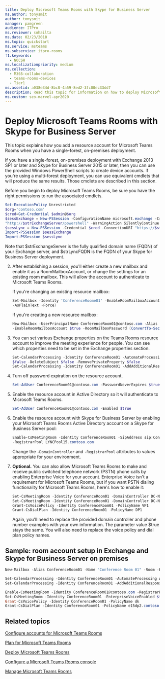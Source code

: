 ```yaml
---
title: Deploy Microsoft Teams Rooms with Skype for Business Server
ms.author: tonysmit
author: tonysmit
manager: pamgreen
audience: ITPro
ms.reviewer: sohailta
ms.date: 02/23/2018
ms.topic: quickstart
ms.service: msteams
ms.subservice: itpro-rooms
f1.keywords: 
  - NOCSH
ms.localizationpriority: medium
ms.collection: 
  - M365-collaboration
  - teams-rooms-devices
  - Tier1
ms.assetid: a038e34d-8bc8-4a59-8ed2-3fc00ec33dd7
description: Read this topic for information on how to deploy Microsoft Teams Rooms with Skype for Business Server.
ms.custom: seo-marvel-apr2020
---
```


# Deploy Microsoft Teams Rooms with Skype for Business Server
  
This topic explains how you add a resource account for Microsoft Teams Rooms when you have a single-forest, on-premises deployment.
  
If you have a single-forest, on-premises deployment with Exchange 2013 SP1 or later and Skype for Business Server 2015 or later, then you can use the provided Windows PowerShell scripts to create device accounts. If you're using a multi-forest deployment, you can use equivalent cmdlets that will produce the same results. Those cmdlets are described in this section.
  
Before you begin to deploy Microsoft Teams Rooms, be sure you have the right permissions to run the associated cmdlets.
  

   ``` Powershell
   Set-ExecutionPolicy Unrestricted
   $org='contoso.com'
   $cred=Get-Credential $admin@$org
   $sessExchange = New-PSSession -ConfigurationName microsoft.exchange -Credential $cred -AllowRedirection -Authentication Kerberos -ConnectionUri
   "http://$strExchangeServer/powershell" -WarningAction SilentlyContinue
   $sessLync = New-PSSession -Credential $cred -ConnectionURI "https://$strLyncFQDN/OcsPowershell" -AllowRedirection -WarningAction SilentlyContinue
   Import-PSSession $sessExchange
   Import-PSSession $sessLync
   ```

   Note that $strExchangeServer is the fully qualified domain name (FQDN) of your Exchange server, and $strLyncFQDN is the FQDN of your Skype for Business Server deployment.

2. After establishing a session, you'll either create a new mailbox and enable it as a RoomMailboxAccount, or change the settings for an existing room mailbox. This will allow the account to authenticate to Microsoft Teams Rooms.

    If you're changing an existing resource mailbox:

   ``` Powershell
   Set-Mailbox -Identity 'ConferenceRoome01' -EnableRoomMailboxAccount $true -RoomMailboxPassword (ConvertTo-SecureString -String <password>
   -AsPlainText -Force)
   ```

   If you're creating a new resource mailbox:

   ``` Powershell
   New-Mailbox -UserPrincipalName ConferenceRoom01@contoso.com -Alias ConferenceRoom01 -Name "Conference Room 01" -Room
   -EnableRoomMailboxAccount $true -RoomMailboxPassword (ConvertTo-SecureString -String <password> -AsPlainText -Force)
   ```

3. You can set various Exchange properties on the Teams Rooms resource account to improve the meeting experience for people. You can see which properties need to be set in the Exchange properties section.

   ``` Powershell
   Set-CalendarProcessing -Identity ConferenceRoom01 -AutomateProcessing AutoAccept -AddOrganizerToSubject $false -AllowConflicts $false -DeleteComments
   $false -DeleteSubject $false -RemovePrivateProperty $false
   Set-CalendarProcessing -Identity ConferenceRoom01 -AddAdditionalResponse $true -AdditionalResponse "This is a Microsoft Teams and Skype for Business meeting room!"
   ```

4. Turn off password expiration on the resource account.

   ``` Powershell
   Set-AdUser ConferenceRoom01@contoso.com -PasswordNeverExpires $true
   ```

5. Enable the resource account in Active Directory so it will authenticate to Microsoft Teams Rooms.

   ``` Powershell
   Set-AdUser ConferenceRoom01@contoso.com -Enabled $true
   ```

6. Enable the resource account with Skype for Business Server by enabling your Microsoft Teams Rooms Active Directory account on a Skype for Business Server pool:

   ``` Powershell
   Enable-CsMeetingRoom -Identity ConferenceRoom01 -SipAddress sip:ConferenceRoom01@contoso.com -DomainController DC-ND-001.contoso.com
   -RegistrarPool LYNCPool15.contoso.com 
   ```

    Change the `-DomainController` and `-RegistrarPool` attributes to values appropriate for your environment.

7. **Optional.** You can also allow Microsoft Teams Rooms to make and receive public switched telephone network (PSTN) phone calls by enabling Enterprise Voice for your account. Enterprise Voice isn't a requirement for Microsoft Teams Rooms, but if you want PSTN dialing functionality for Microsoft Teams Rooms, here's how to enable it:

   ``` Powershell
   Set-CsMeetingRoom -Identity ConferenceRoom01 -DomainController DC-ND-001.contoso.com -LineURI "tel:+14255550555;ext=50555"
   Set-CsMeetingRoom -Identity ConferenceRoom01 -DomainController DC-ND-001.contoso.com -EnterpriseVoiceEnabled $true
   Grant-CsVoicePolicy -Identity ConferenceRoom01 -PolicyName VP1
   Grant-CsDialPlan -Identity ConferenceRoom01 -PolicyName DP1
   ```

   Again, you'll need to replace the provided domain controller and phone number examples with your own information. The parameter value $true stays the same. You will also need to replace the voice policy and dial plan policy names.

## Sample: room account setup in Exchange and Skype for Business Server on premises

``` Powershell
New-Mailbox -Alias ConferenceRoom01 -Name "Conference Room 01" -Room -EnableRoomMailboxAccount $true -RoomMailboxPassword (ConvertTo-SecureString -String "" -AsPlainText -Force) -UserPrincipalName ConferenceRoom01@contoso.com

Set-CalendarProcessing -Identity ConferenceRoom01 -AutomateProcessing AutoAccept -AddOrganizerToSubject $false -AllowConflicts $false -DeleteComments $false -DeleteSubject $false -RemovePrivateProperty $false
Set-CalendarProcessing -Identity ConferenceRoom01 -AddAdditionalResponse $true -AdditionalResponse "This is a Microsoft Teams and Skype for Business meeting room!"

Enable-CsMeetingRoom -Identity ConferenceRoom01@contoso.com -RegistrarPool cs3.contoso.com -SipAddressType EmailAddress
Set-CsMeetingRoom -Identity ConferenceRoom01 -EnterpriseVoiceEnabled $true -LineURI tel:+155555555555
Grant-CsVoicePolicy -Identity ConferenceRoom01 -PolicyName dk
Grant-CsDialPlan -Identity ConferenceRoom01 -PolicyName e15dp2.contoso.com
```

## Related topics

[Configure accounts for Microsoft Teams Rooms](rooms-configure-accounts.md)

[Plan for Microsoft Teams Rooms](rooms-plan.md)
  
[Deploy Microsoft Teams Rooms](rooms-deploy.md)
  
[Configure a Microsoft Teams Rooms console](console.md)
  
[Manage Microsoft Teams Rooms](rooms-manage.md)
